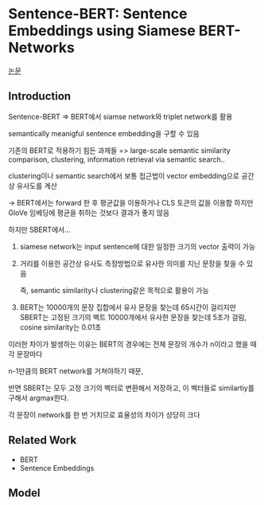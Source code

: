 # Sentence-BERT: Sentence Embeddings using Siamese BERT-Networks

[논문](https://arxiv.org/pdf/1908.10084.pdf)

## Introduction

Sentence-BERT => BERT에서 siamse network와 triplet network를 활용

semantically meanigful sentence embedding을 구할 수 있음

기존의 BERT로 적용하기 힘든 과제들 => large-scale semantic similarity comparison, clustering, information retrieval via semantic search.. 



clustering이나 semantic search에서 보통 접근법이 vector embedding으로 공간상 유사도를 계산

-> BERT에서는 forward 한 후 평균값을 이용하거나 CLS 토큰의 값을 이용함 하지만 GloVe 임베딩에 평균을 취하는 것보다 결과가 좋지 않음



하지만 SBERT에서...

1. siamese network는 input sentence에 대한 일정한 크기의 vector 출력이 가능

2. 거리를 이용한 공간상 유사도 측정방법으로 유사한 의미를 지닌 문장을 찾을 수 있음

   즉, semantic similarity나 clustering같은 목적으로 활용이 가능

3. BERT는 10000개의 문장 집합에서 유사 문장을 찾는데 65시간이 걸리지만 SBERT는 고정된 크기의 벡트 10000개에서 유사한 문장을 찾는데 5초가 걸림, cosine similarity는 0.01초

이러한 차이가 발생하는 이유는 BERT의 경우에는 전체 문장의 개수가 n이라고 했을 때 각 문장마다

n-1만큼의 BERT network를 거쳐야하기 때문,

반면 SBERT는 모두 고정 크기의 벡터로 변환해서 저장하고, 이 벡터들로 similartiy를 구해서 argmax한다. 

각 문장이 network를 한 번 거치므로 효율성의 차이가 상당히 크다



## Related Work

- BERT
- Sentence Embeddings

## Model





